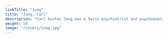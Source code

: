 ```yaml
---
linkTitle: "Jung"
title: "Jung, Carl" 
description: "Carl Gustav Jung was a Swiss psychiatrist and psychoanalyst who founded analytical psychology"
weight: 50
image: "/covers/jung.jpg"
---
```

